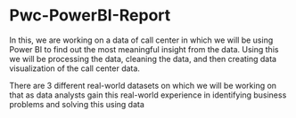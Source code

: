 # Pwc-PowerBI-Report

In this, we are working on a data of call center in which we will be using Power BI to find out the most meaningful insight from the data. 
Using this we will be processing the data, cleaning the data, and then creating data visualization of the call center data.

There are 3 different real-world datasets on which we will be working on that as data analysts gain this real-world experience in identifying business problems and solving this using data
